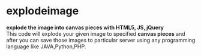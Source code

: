 # explodeimage
<b>explode the image into canvas pieces with HTML5, JS, jQuery</b><br>
This code will explode your given image to specified <b>canvas pieces</b> and after you can save those images to particular server using any programming language like JAVA,Python,PHP.
